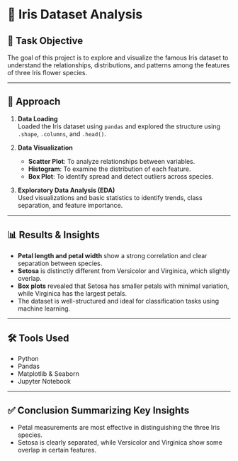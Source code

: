 # 🌸 Iris Dataset Analysis

## 📌 Task Objective
The goal of this project is to explore and visualize the famous Iris dataset to understand the relationships, distributions, and patterns among the features of three Iris flower species.

---

## 🧠 Approach

1. **Data Loading**  
   Loaded the Iris dataset using `pandas` and explored the structure using `.shape`, `.columns`, and `.head()`.

2. **Data Visualization**  
   - **Scatter Plot**: To analyze relationships between variables.
   - **Histogram**: To examine the distribution of each feature.
   - **Box Plot**: To identify spread and detect outliers across species.

3. **Exploratory Data Analysis (EDA)**  
   Used visualizations and basic statistics to identify trends, class separation, and feature importance.

---

## 📊 Results & Insights

- **Petal length and petal width** show a strong correlation and clear separation between species.
- **Setosa** is distinctly different from Versicolor and Virginica, which slightly overlap.
- **Box plots** revealed that Setosa has smaller petals with minimal variation, while Virginica has the largest petals.
- The dataset is well-structured and ideal for classification tasks using machine learning.

---

## 🛠 Tools Used

- Python  
- Pandas  
- Matplotlib & Seaborn  
- Jupyter Notebook

---
## ✅ Conclusion Summarizing Key Insights
- Petal measurements are most effective in distinguishing the three Iris species.
- Setosa is clearly separated, while Versicolor and Virginica show some overlap in certain features.

